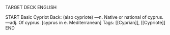 TARGET DECK
ENGLISH

START
Basic
Cypriot
Back: (also cypriote) —n. Native or national of cyprus. —adj. Of cyprus. [cyprus in e. Mediterranean]
Tags: [[Cyprian]], [[Cypriote]]
END
